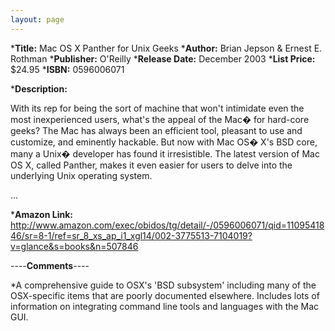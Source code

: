 ```yaml
---
layout: page
---
```





***Title:**
Mac OS X Panther for  Unix Geeks
***Author:**
Brian Jepson & Ernest E. Rothman
***Publisher:**
O'Reilly
***Release Date:**
December 2003
***List Price:**
$24.95
***ISBN:** 0596006071

***Description:**

With its rep for being the sort of machine that won't intimidate even the most inexperienced users, what's the appeal of the Mac� for hard-core geeks? The Mac has always been an efficient tool, pleasant to use and customize, and eminently hackable. But now with Mac OS� X's BSD core, many a Unix� developer has found it irresistible. The latest version of Mac OS X, called Panther, makes it even easier for users to delve into the underlying Unix operating system.

...


***Amazon Link:**
http://www.amazon.com/exec/obidos/tg/detail/-/0596006071/qid=1109541846/sr=8-1/ref=sr_8_xs_ap_i1_xgl14/002-3775513-7104019?v=glance&s=books&n=507846




----**Comments**----


*A comprehensive guide to OSX's 'BSD subsystem' including many of the OSX-specific items that are poorly documented elsewhere. Includes lots of information on integrating command line tools and languages with the Mac GUI.
